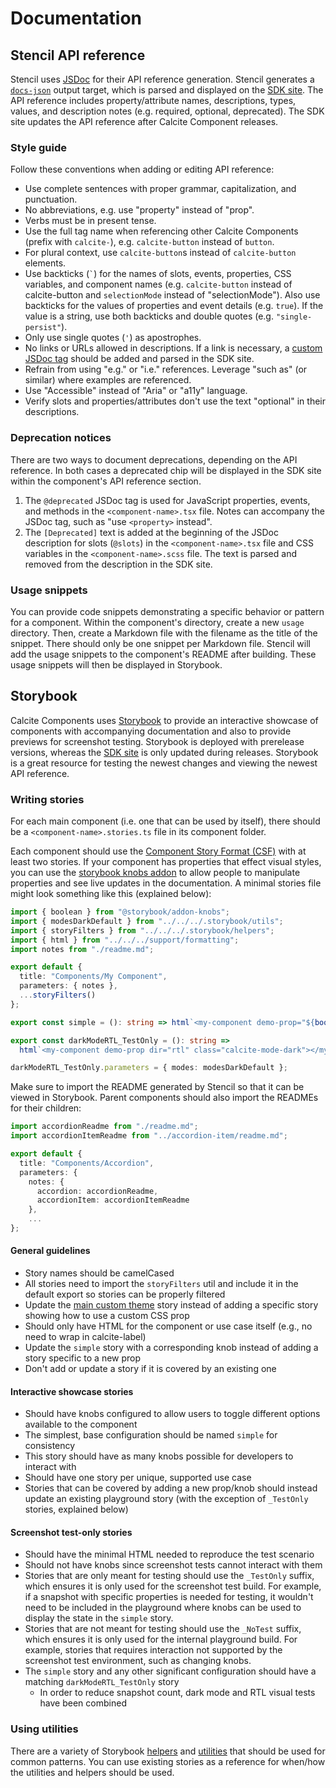 # Documentation

## Stencil API reference

Stencil uses [JSDoc](https://jsdoc.app) for their API reference generation. Stencil generates a [`docs-json`](https://stenciljs.com/docs/docs-json) output target, which is parsed and displayed on the [SDK site](https://developers.arcgis.com/calcite-design-system/components). The API reference includes property/attribute names, descriptions, types, values, and description notes (e.g. required, optional, deprecated). The SDK site updates the API reference after Calcite Component releases.

### Style guide

Follow these conventions when adding or editing API reference:

- Use complete sentences with proper grammar, capitalization, and punctuation.
- No abbreviations, e.g. use "property" instead of "prop".
- Verbs must be in present tense.
- Use the full tag name when referencing other Calcite Components (prefix with `calcite-`), e.g. `calcite-button` instead of `button`.
- For plural context, use `calcite-button`s instead of `calcite-button` elements.
- Use backticks (`` ` ``) for the names of slots, events, properties, CSS variables, and component names (e.g. `calcite-button` instead of calcite-button and `selectionMode` instead of "selectionMode"). Also use backticks for the values of properties and event details (e.g. `true`). If the value is a string, use both backticks and double quotes (e.g. `"single-persist"`).
- Only use single quotes (`'`) as apostrophes.
- No links or URLs allowed in descriptions. If a link is necessary, a [custom JSDoc tag](https://stenciljs.com/docs/docs-json#custom-jsdocs-tags) should be added and parsed in the SDK site.
- Refrain from using "e.g." or "i.e." references. Leverage "such as" (or similar) where examples are referenced.
- Use "Accessible" instead of "Aria" or "a11y" language.
- Verify slots and properties/attributes don't use the text "optional" in their descriptions.

### Deprecation notices

There are two ways to document deprecations, depending on the API reference. In both cases a deprecated chip will be displayed in the SDK site within the component's API reference section.

1. The `@deprecated` JSDoc tag is used for JavaScript properties, events, and methods in the `<component-name>.tsx` file. Notes can accompany the JSDoc tag, such as "use `<property>` instead".
2. The `[Deprecated]` text is added at the beginning of the JSDoc description for slots (`@slots`) in the `<component-name>.tsx` file and CSS variables in the `<component-name>.scss` file. The text is parsed and removed from the description in the SDK site.

### Usage snippets

You can provide code snippets demonstrating a specific behavior or pattern for a component. Within the component's directory, create a new `usage` directory. Then, create a Markdown file with the filename as the title of the snippet. There should only be one snippet per Markdown file. Stencil will add the usage snippets to the component's README after building. These usage snippets will then be displayed in Storybook.

## Storybook

Calcite Components uses [Storybook](https://storybook.js.org/) to provide an interactive showcase of components with accompanying documentation and also to provide previews for screenshot testing. Storybook is deployed with prerelease versions, whereas the [SDK site](https://developers.arcgis.com/calcite-design-system/components/) is only updated during releases. Storybook is a great resource for testing the newest changes and viewing the newest API reference.

### Writing stories

For each main component (i.e. one that can be used by itself), there should be a `<component-name>.stories.ts` file in its component folder.

Each component should use the [Component Story Format (CSF)](https://storybook.js.org/docs/html/api/csf) with at least two stories. If your component has properties that effect visual styles, you can use the [storybook knobs addon](https://www.npmjs.com/package/@storybook/addon-knobs) to allow people to manipulate properties and see live updates in the documentation. A minimal stories file might look something like this (explained below):

```ts
import { boolean } from "@storybook/addon-knobs";
import { modesDarkDefault } from "../../../.storybook/utils";
import { storyFilters } from "../../../.storybook/helpers";
import { html } from "../../../support/formatting";
import notes from "./readme.md";

export default {
  title: "Components/My Component",
  parameters: { notes },
  ...storyFilters()
};

export const simple = (): string => html`<my-component demo-prop="${boolean("demo-prop", true)}"></my-component>`;

export const darkModeRTL_TestOnly = (): string =>
  html`<my-component demo-prop dir="rtl" class="calcite-mode-dark"></my-component>`;

darkModeRTL_TestOnly.parameters = { modes: modesDarkDefault };
```

Make sure to import the README generated by Stencil so that it can be viewed in Storybook. Parent components should also import the READMEs for their children:

```ts
import accordionReadme from "./readme.md";
import accordionItemReadme from "../accordion-item/readme.md";

export default {
  title: "Components/Accordion",
  parameters: {
    notes: {
      accordion: accordionReadme,
      accordionItem: accordionItemReadme
    },
    ...
};
```

#### General guidelines

- Story names should be camelCased
- All stories need to import the `storyFilters` util and include it in the default export so stories can be properly filtered
- Update the [main custom theme](https://github.com/Esri/calcite-components/blob/main/packages/calcite-components/src/05-custom-theme.stories.mdx) story instead of adding a specific story showing how to use a custom CSS prop
- Should only have HTML for the component or use case itself (e.g., no need to wrap in calcite-label)
- Update the `simple` story with a corresponding knob instead of adding a story specific to a new prop
- Don't add or update a story if it is covered by an existing one

#### Interactive showcase stories

- Should have knobs configured to allow users to toggle different options available to the component
- The simplest, base configuration should be named `simple` for consistency
- This story should have as many knobs possible for developers to interact with
- Should have one story per unique, supported use case
- Stories that can be covered by adding a new prop/knob should instead update an existing playground story (with the exception of `_TestOnly` stories, explained below)

#### Screenshot test-only stories

- Should have the minimal HTML needed to reproduce the test scenario
- Should not have knobs since screenshot tests cannot interact with them
- Stories that are only meant for testing should use the `_TestOnly` suffix, which ensures it is only used for the screenshot test build. For example, if a snapshot with specific properties is needed for testing, it wouldn't need to be included in the playground where knobs can be used to display the state in the `simple` story.
- Stories that are not meant for testing should use the `_NoTest` suffix, which ensures it is only used for the internal playground build. For example, stories that requires interaction not supported by the screenshot test environment, such as changing knobs.
- The `simple` story and any other significant configuration should have a matching `darkModeRTL_TestOnly` story
  - In order to reduce snapshot count, dark mode and RTL visual tests have been combined

### Using utilities

There are a variety of Storybook [helpers](../.storybook/helpers.ts) and [utilities](../.storybook/utils.tsx) that should be used for common patterns. You can use existing stories as a reference for when/how the utilities and helpers should be used.
